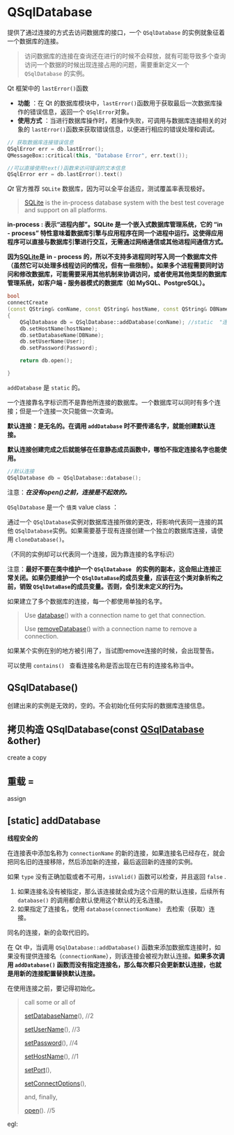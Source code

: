 # QSqlDatabase

提供了通过连接的方式去访问数据库的接口，一个 `QSqlDatabase` 的实例就象征着一个数据库的连接。

> 访问数据库的连接在查询还在进行的时候不会释放，就有可能导致多个查询访问一个数据的时候出现连接占用的问题，需要重新定义一个 `QSqlDatabase` 的实例。

Qt 框架中的 `lastError()`函数

* **功能** ：在 Qt 的数据库模块中，`lastError()`函数用于获取最后一次数据库操作的错误信息，返回一个 `QSqlError`对象。
* **使用方式** ：当进行数据库操作时，若操作失败，可调用与数据库连接相关的对象的 `lastError()`函数来获取错误信息，以便进行相应的错误处理和调试。

```cpp
// 获取数据库连接错误信息
QSqlError err = db.lastError();
QMessageBox::critical(this, "Database Error", err.text());

//可以直接使用text()函数来访问错误的文本信息
QSqlError err = db.lastError().text()
```

*Qt* 官方推荐 `SQLite` 数据库，因为可以全平台适应，测试覆盖率表现极好。

> [SQLite](qtsql-attribution-sqlite.html#sqlite) is the in-process database system with the best test coverage and support on all platforms.

**in-process : 表示“进程内部”。SQLite 是一个嵌入式数据库管理系统，它的 “in - process” 特性意味着数据库引擎与应用程序在同一个进程中运行。这使得应用程序可以直接与数据库引擎进行交互，无需通过网络通信或其他进程间通信方式。**

**因为[SQLite](qtsql-attribution-sqlite.html#sqlite)是 in - process 的，所以不支持多进程同时写入同一个数据库文件（虽然它可以处理多线程访问的情况，但有一些限制）。如果多个进程需要同时访问和修改数据库，可能需要采用其他机制来协调访问，或者使用其他类型的数据库管理系统，如客户端 - 服务器模式的数据库（如 MySQL、PostgreSQL）。**

```cpp
bool 
connectCreate
(const QString& conName, const QString& hostName, const QString& DBName, const QString& User, const QString& Password )
{
	QSqlDatabase db = QSqlDatabase::addDatabase(conName); //static  "连接名
	db.setHostName(hostName);
	db.setDatabaseName(DBName);
	db.setUserName(User);
	db.setPassword(Password);

	return db.open();

}
```

`addDatabase` 是 `static` 的。

一个连接靠名字标识而不是靠他所连接的数据库。一个数据库可以同时有多个连接；但是一个连接一次只能做一次查询。

**默认连接：是无名的。在调用 `addDatabase` 时不要传递名字，就能创建默认连接。**

**默认连接创建完成之后就能够在任意静态成员函数中，哪怕不指定连接名字也能使用。**

```cpp
//默认连接 
QSqlDatabase db = QSqlDatabase::database();
```

注意：***在没有open()之前，连接是不起效的。***

`QSqlDatabase` 是一个 `值类` value class ：

通过一个 `QSqlDatabase`实例对数据库连接所做的更改，将影响代表同一连接的其他 `QSqlDatabase`实例。如果需要基于现有连接创建一个独立的数据库连接，请使用 `cloneDatabase()`。

（不同的实例却可以代表同一个连接，因为靠连接的名字标识）

注意：**最好不要在类中维护一个 `QSqlDatabase ` 的实例的副本，这会阻止连接正常关闭。如果仍要维护一个 `QSqlDataBase`的成员变量，应该在这个类对象析构之前，销毁 `QSqlDataBase`的成员变量。否则，会引发未定义的行为。**

如果建立了多个数据库的连接，每一个都使用单独的名字。

> Use [database](qsqldatabase.html#database)() with a connection name to get that connection.
>
> Use [removeDatabase](qsqldatabase.html#removeDatabase)() with a connection name to remove a connection.

如果某个实例在别的地方被引用了，当试图remove连接的时候，会出现警告。

可以使用 `contains() ` 查看连接名称是否出现在已有的连接名称当中。

## QSqlDatabase()

创建出来的实例是无效的，空的。不会初始化任何实际的数据库连接信息。

## 拷贝构造 QSqlDatabase(const [QSqlDatabase](qsqldatabase.html#QSqlDatabase) &other)

create a copy

## 重载 =

assign

## [static] addDatabase

**线程安全的**

在连接表中添加名称为 `connectionName` 的新的连接，如果连接名已经存在，就会把同名旧的连接移除，然后添加新的连接，最后返回新的连接的实例。

如果 `type` 没有正确加载或者不可用，`isValid()` 函数可以检查，并且返回 `false` .

1. 如果连接名没有被指定，那么该连接就会成为这个应用的默认连接，后续所有 `database()` 的调用都会默认使用这个默认的无名连接。
2. 如果指定了连接名，使用 `database(connectionName) ` 去检索（获取）连接。

同名的连接，新的会取代旧的。

在 Qt 中，当调用 `QSqlDatabase::addDatabase()` 函数来添加数据库连接时，如果没有提供连接名（`connectionName`），则该连接会被视为默认连接。**如果多次调用 `addDatabase()` 函数而没有指定连接名，那么每次都只会更新默认连接，也就是用新的连接配置替换默认连接。**

在使用连接之前，要记得初始化。

> call some or all of
>
> [setDatabaseName](qsqldatabase.html#setDatabaseName)(),  //2
>
> [setUserName](qsqldatabase.html#setUserName)(),  //3
>
> [setPassword](qsqldatabase.html#setPassword)(),  //4
>
> [setHostName](qsqldatabase.html#setHostName)(),   //1
>
> [setPort](qsqldatabase.html#setPort)(),
>
> [setConnectOptions](qsqldatabase.html#setConnectOptions)(),
>
> and, finally,
>
> [open](qsqldatabase.html#open)().  //5

egl:
